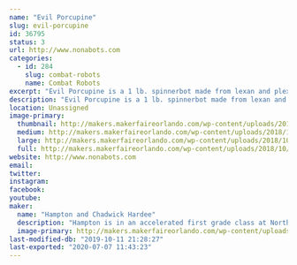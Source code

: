 ```yaml
---
name: "Evil Porcupine"
slug: evil-porcupine
id: 36795
status: 3
url: http://www.nonabots.com
categories:
  - id: 284
    slug: combat-robots
    name: Combat Robots
excerpt: "Evil Porcupine is a 1 lb. spinnerbot made from lexan and plexiglass."
description: "Evil Porcupine is a 1 lb. spinnerbot made from lexan and plexiglass."
location: Unassigned
image-primary:
  thumbnail: http://makers.makerfaireorlando.com/wp-content/uploads/2018/10/43588767_10205351451743590_71763526217105408_n-1-150x150.jpg
  medium: http://makers.makerfaireorlando.com/wp-content/uploads/2018/10/43588767_10205351451743590_71763526217105408_n-1-225x300.jpg
  large: http://makers.makerfaireorlando.com/wp-content/uploads/2018/10/43588767_10205351451743590_71763526217105408_n-1.jpg
  full: http://makers.makerfaireorlando.com/wp-content/uploads/2018/10/43588767_10205351451743590_71763526217105408_n-1.jpg
website: http://www.nonabots.com
email: 
twitter: 
instagram: 
facebook: 
youtube: 
maker:
  name: "Hampton and Chadwick Hardee"
  description: "Hampton is in an accelerated first grade class at Northlake Parkway Community School in Lake Nona.  He loves watching Battlebots with his daddy!"
  image-primary: http://makers.makerfaireorlando.com/wp-content/uploads/2018/10/Hampy-Daddy-1024x683.jpg
last-modified-db: "2019-10-11 21:28:27"
last-exported: "2020-07-07 11:43:23"
---
```

